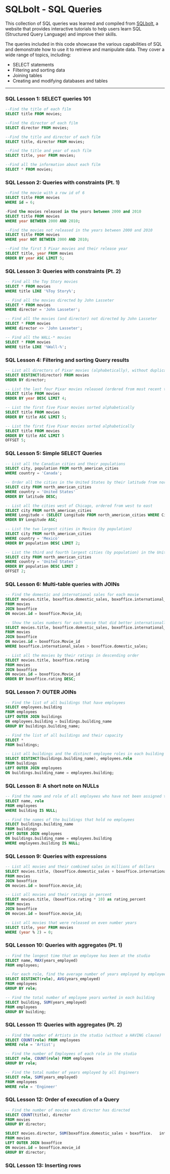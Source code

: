 # SQLbolt - SQL Queries

This collection of SQL queries was learned and compiled from [SQLbolt](https://sqlbolt.com/), a website that provides interactive tutorials to help users learn SQL (Structured Query Language) and improve their skills.

The queries included in this code showcase the various capabilities of SQL and demonstrate how to use it to retrieve and manipulate data. They cover a wide range of topics, including:

- SELECT statements
- Filtering and sorting data
- Joining tables
- Creating and modifying databases and tables


---

### SQL Lesson 1: SELECT queries 101

```sql
--Find the title of each film
SELECT title FROM movies;
```
```sql
--Find the director of each film
SELECT director FROM movies;
```
```sql
--Find the title and director of each film
SELECT title, director FROM movies;
```
```sql
--Find the title and year of each film
SELECT title, year FROM movies;
```
```sql
--Find all the information about each film
SELECT * FROM movies;
```
### SQL Lesson 2: Queries with constraints (Pt. 1)

```sql
--Find the movie with a row id of 6
SELECT title FROM movies
WHERE id = 6;
```
```sql
-Find the movies released in the years between 2000 and 2010
SELECT title FROM movies
WHERE year BETWEEN 2000 AND 2010;
```
```sql
--Find the movies not released in the years between 2000 and 2010
SELECT title FROM movies
WHERE year NOT BETWEEN 2000 AND 2010;
```
```sql
--Find the first 5 Pixar movies and their release year
SELECT title, year FROM movies
ORDER BY year ASC LIMIT 5;
```

### SQL Lesson 3: Queries with constraints (Pt. 2)

```sql
-- Find all the Toy Story movies
SELECT * FROM movies
WHERE title LIKE '%Toy Story%';
```
```sql
-- Find all the movies directed by John Lasseter
SELECT * FROM movies
WHERE director = 'John Lasseter';
```
```sql
-- Find all the movies (and director) not directed by John Lasseter
SELECT * FROM movies
WHERE director <> 'John Lasseter';
```
```sql
-- Find all the WALL-* movies
SELECT * FROM movies
WHERE title LIKE '%Wall-%';
```

### SQL Lesson 4: Filtering and sorting Query results

```sql
-- List all directors of Pixar movies (alphabetically), without duplicates
SELECT DISTINCT(director) FROM movies
ORDER BY director;
```
```sql
-- List the last four Pixar movies released (ordered from most recent to least)
SELECT title FROM movies
ORDER BY year DESC LIMIT 4;
```
```sql
-- List the first five Pixar movies sorted alphabetically
SELECT title FROM movies
ORDER BY title ASC LIMIT 5;
```
```sql
-- List the first five Pixar movies sorted alphabetically
SELECT title FROM movies
ORDER BY title ASC LIMIT 5
OFFSET 5;
```

### SQL Lesson 5: Simple SELECT Queries

```sql
-- List all the Canadian cities and their populations
SELECT city, population FROM north_american_cities
WHERE country = 'Canada';
```
```sql
-- Order all the cities in the United States by their latitude from north to south
SELECT city FROM north_american_cities
WHERE country = 'United States'
ORDER BY latitude DESC;
```
```sql
-- List all the cities west of Chicago, ordered from west to east
SELECT city FROM north_american_cities
WHERE Longitude < (SELECT Longitude FROM north_american_cities WHERE City = 'Chicago')
ORDER BY Longitude ASC;
```
```sql
-- List the two largest cities in Mexico (by population)
SELECT city FROM north_american_cities
WHERE country = 'Mexico'
ORDER BY population DESC LIMIT 2;
```
```sql
-- List the third and fourth largest cities (by population) in the United States and their population
SELECT city FROM north_american_cities
WHERE country = 'United States'
ORDER BY population DESC LIMIT 2
OFFSET 2;
```
### SQL Lesson 6: Multi-table queries with JOINs

```sql
-- Find the domestic and international sales for each movie
SELECT movies.title, boxoffice.domestic_sales, boxoffice.international_sales
FROM movies
JOIN boxoffice
ON movies.id = boxoffice.Movie_id;
```
```sql
-- Show the sales numbers for each movie that did better internationally rather than domestically
SELECT movies.title, boxoffice.domestic_sales, boxoffice.international_sales
FROM movies
JOIN boxoffice
ON movies.id = boxoffice.Movie_id
WHERE boxoffice.international_sales > boxoffice.domestic_sales;
```
```sql
-- List all the movies by their ratings in descending order 
SELECT movies.title, boxoffice.rating
FROM movies
JOIN boxoffice
ON movies.id = boxoffice.Movie_id
ORDER BY boxoffice.rating DESC;
```

### SQL Lesson 7: OUTER JOINs

```sql
-- Find the list of all buildings that have employees
SELECT employees.building 
FROM employees
LEFT OUTER JOIN buildings
ON employees.building = buildings.building_name
GROUP BY buildings.building_name;
```
```sql
-- Find the list of all buildings and their capacity
SELECT * 
FROM buildings;
```
```sql
-- List all buildings and the distinct employee roles in each building (including empty buildings)
SELECT DISTINCT(buildings.building_name), employees.role
FROM buildings
LEFT OUTER JOIN employees
ON buildings.building_name = employees.building;
```

### SQL Lesson 8: A short note on NULLs

```sql
-- Find the name and role of all employees who have not been assigned to a building
SELECT name, role 
FROM employees
WHERE building IS NULL;
```
```sql
-- Find the names of the buildings that hold no employees
SELECT buildings.building_name
FROM buildings
LEFT OUTER JOIN employees
ON buildings.building_name = employees.building
WHERE employees.building IS NULL;
```

### SQL Lesson 9: Queries with expressions

```sql
-- List all movies and their combined sales in millions of dollars
SELECT movies.title, (boxoffice.domestic_sales + boxoffice.international_sales) / 1000000 AS combined_sales_millions
FROM movies
JOIN boxoffice
ON movies.id = boxoffice.movie_id;
```
```sql
-- List all movies and their ratings in percent
SELECT movies.title, (boxoffice.rating * 10) as rating_percent
FROM movies
JOIN boxoffice
ON movies.id = boxoffice.movie_id;
```
```sql
-- List all movies that were released on even number years
SELECT title, year FROM movies
WHERE (year % 2) = 0;
```

### SQL Lesson 10: Queries with aggregates (Pt. 1)

```sql
-- Find the longest time that an employee has been at the studio
SELECT name, MAX(years_employed)
FROM employees;
```
```sql
-- For each role, find the average number of years employed by employees in that role
SELECT DISTINCT(role), AVG(years_employed)
FROM employees
GROUP BY role;
```
```sql
-- Find the total number of employee years worked in each building
SELECT building, SUM(years_employed)
FROM employees
GROUP BY building;
```

### SQL Lesson 11: Queries with aggregates (Pt. 2)

```sql
-- Find the number of Artists in the studio (without a HAVING clause)
SELECT COUNT(role) FROM employees
WHERE role = 'Artist';
```
```sql
-- Find the number of Employees of each role in the studio
SELECT role, COUNT(role) FROM employees
GROUP BY role;
```
```sql
-- Find the total number of years employed by all Engineers
SELECT role, SUM(years_employed) 
FROM employees
WHERE role = 'Engineer'
```

### SQL Lesson 12: Order of execution of a Query

```sql
-- Find the number of movies each director has directed
SELECT COUNT(title), director
FROM movies
GROUP BY director;
```
```sql
SELECT movies.director, SUM(boxoffice.domestic_sales + boxoffice.	international_sales) AS total_sales
FROM movies
LEFT OUTER JOIN boxoffice
ON movies.id = boxoffice.movie_id
GROUP BY director;
```

### SQL Lesson 13: Inserting rows

```sql

```
```sql

```
```sql

```
```sql

```
```sql

```
```sql

```
```sql

```
```sql

```
```sql

```
```sql

```
```sql

```
```sql

```


